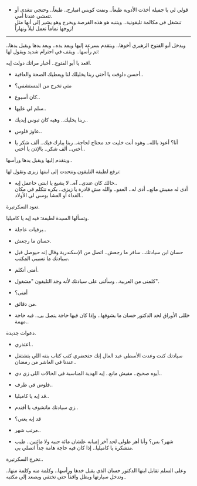 
- قولي لي يا جميلة أخذت الأدوية طبعاً.. ونمت كويس امبارح.. طبعاً.. وحتجي تتغدى أو تتعشى عندنا أمي.  
تنشغل في مكالمة تليفونية.. ويتنبه هو هذه الفرصة ويخرج وهو يشير إلى أنها مثل زوجها تماماً تعمل ليلاً ونهاراً!  

***  

ويدخل أبو الفتوح الزهيري أخوها.. ويتقدم بسرعة إليها ويمد يده.. ويعد يدها ويقبل يدها.. ثم رأسها.. ويقف في احترام شديد ويقول لها:  

اقعد يا أبو الفتوح.. أخبار مراتك دولت إيه.  

- أحسن دلوقت يا أختي ربنا يخليلك لنا ويعطيك الصحة والعافية..  

- متى تخرج من المستشفى؟  

- كان أسبوع..  

- سلم لي عليها..  

- ربنا يخليك.. وهيه كان تبوس إيديك..  

- عاوز فلوس..  

- أنا؟ أعوذ بالله.. وهوه أنت خليت حد محتاج لحاجة.. ربنا يبارك فيك.. ألف شكر يا أختي.. ألف شكر.. بالإذن يا أختي..  

ويتقدم إليها ويقبل يدها ورأسها..  

ترفع لطيفة التليفون وتتحدث إلى ابنتها زيزى وتقول لها:  
- خالك كان عندى.. آه.. لا يشيع يا ابنتى حاعمل إيه..  
أدى له مفيش مانع.. أدى له.. العفو.. والله مش قادرة يا زيزى.. بكره تتكلم في مكان الغداء أو العشا بوسى لى الأولاد..  

تعود السكرتيرة.  

وتسألها السيدة لطيفة: فيه إيه يا كاميليا.  

- برقيات عاجلة..  

- حسان ما رجعش.  

- حسان ابن سيادتك.. سافر ما رجعش.. اتصل من الإسكندرية وقال إنه حيوصل قبل سيادتك ما تسيبي المكتب.  

- أمتى أتكلم.  

- كلمنى من العربية.. وسألنى على سيادتك لأنه وجد التليفون "مشغول".  

- أمتى؟  

- من دقائق.  

- خللى الأوراق لحد الدكتور حسان ما يشوفها.. وإذا كان فيها حاجة يتصل بى.. فيه حاجة مهمة..  

دعوات جديدة.  

- اعتذري..  

- سيادتك كنت وعدت الأسطى عبد العال إنك حتحضري كتب كتاب بنته اللي بتشتغل عندنا في العاشر من رمضان..  

- أيوه صحيح.. مفيش مانع.. إيه الهدية المناسبة في الحالات اللي زي دي..  

- فلوس في ظرف..  

- قد إيه يا كاميليا..  

- زي سيادتك ماتشوف يا أفندم..  

- قد إيه يعني؟  

- مرتب شهر..  

- شهر؟ بس؟ وأنا أهر طولى لحد آخر إمبابه علشان مائة جنيه ولا مائتين.. طيب متشكرة يا كاميليا.. إذا كان فيه حاجة هامة جداً اتصلي بى.  

تخرج السكرتيرة..  

وعلى السلم تقابل ابنها الدكتور حسان الذي يقبل خدها ورأسها.. وكلمة منه وكلمة منها.. وتدخل سيارتها ويظل واقفاً حتى تختفي ويصعد إلى مكتبه..  




